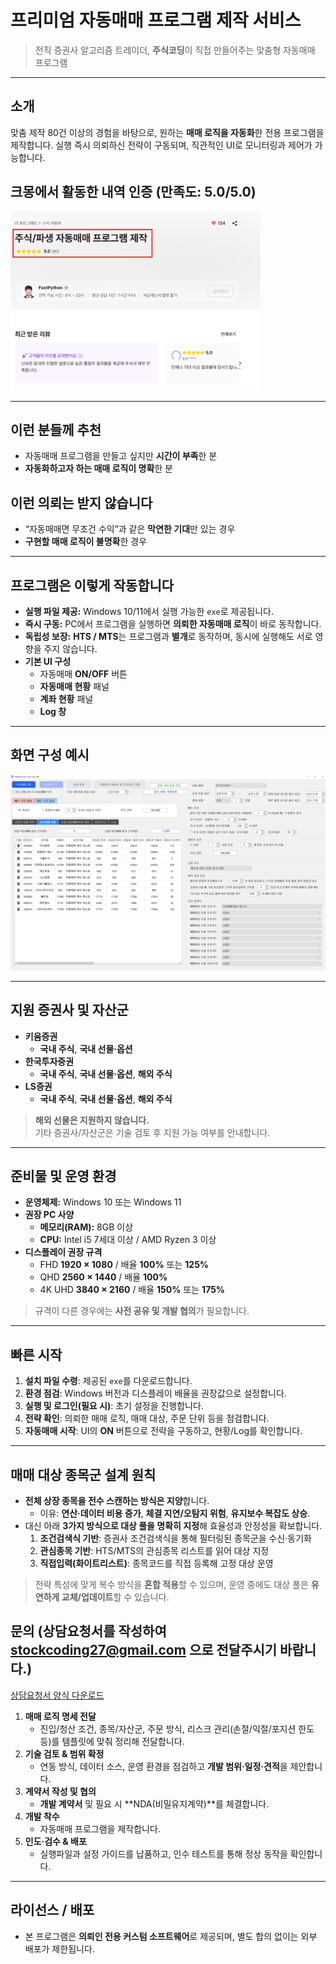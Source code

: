 # 프리미엄 자동매매 프로그램 제작 서비스

> 전직 증권사 알고리즘 트레이더, **주식코딩**이 직접 만들어주는 맞춤형 자동매매 프로그램

---

## 소개

맞춤 제작 80건 이상의 경험을 바탕으로, 원하는 **매매 로직을 자동화**한 전용 프로그램을 제작합니다. 실행 즉시 의뢰하신 전략이 구동되며, 직관적인 UI로 모니터링과 제어가 가능합니다.

## 크몽에서 활동한 내역 인증 (만족도: 5.0/5.0)
<img src="./크몽%20인증.png" alt="크몽인증" width="400">

---

## 이런 분들께 추천

- 자동매매 프로그램을 만들고 싶지만 **시간이 부족**한 분  
- **자동화하고자 하는 매매 로직이 명확**한 분

## 이런 의뢰는 받지 않습니다

- “자동매매면 무조건 수익”과 같은 **막연한 기대**만 있는 경우  
- **구현할 매매 로직이 불명확**한 경우

---

## 프로그램은 이렇게 작동합니다

- **실행 파일 제공:** Windows 10/11에서 실행 가능한 `exe`로 제공됩니다.  
- **즉시 구동:** PC에서 프로그램을 실행하면 **의뢰한 자동매매 로직**이 바로 동작합니다.  
- **독립성 보장:** **HTS / MTS**는 프로그램과 **별개**로 동작하며, 동시에 실행해도 서로 영향을 주지 않습니다.  
- **기본 UI 구성**
  - 자동매매 **ON/OFF** 버튼
  - **자동매매 현황** 패널
  - **계좌 현황** 패널
  - **Log 창**

---

## 화면 구성 예시    
<img src="./샘플 화면.PNG" alt="샘플 화면" width="600">

---

## 지원 증권사 및 자산군

- **키움증권**
  - **국내 주식**, **국내 선물·옵션**
- **한국투자증권**
  - **국내 주식**, **국내 선물·옵션**, **해외 주식**
- **LS증권**
  - **국내 주식**, **국내 선물·옵션**, **해외 주식**

> **해외 선물은 지원하지 않습니다.**  
> 기타 증권사/자산군은 기술 검토 후 지원 가능 여부를 안내합니다.

---

## 준비물 및 운영 환경

- **운영체제:** Windows 10 또는 Windows 11  
- **권장 PC 사양**
  - **메모리(RAM):** 8GB 이상  
  - **CPU:** Intel i5 7세대 이상 / AMD Ryzen 3 이상  
- **디스플레이 권장 규격**
  - FHD **1920 × 1080** / 배율 **100%** 또는 **125%**  
  - QHD **2560 × 1440** / 배율 **100%**  
  - 4K UHD **3840 × 2160** / 배율 **150%** 또는 **175%**

> 규격이 다른 경우에는 **사전 공유 및 개발 협의**가 필요합니다.

---

## 빠른 시작

1. **설치 파일 수령**: 제공된 `exe`를 다운로드합니다.  
2. **환경 점검**: Windows 버전과 디스플레이 배율을 권장값으로 설정합니다.  
3. **실행 및 로그인(필요 시)**: 초기 설정을 진행합니다.  
4. **전략 확인**: 의뢰한 매매 로직, 매매 대상, 주문 단위 등을 점검합니다.  
5. **자동매매 시작**: UI의 **ON** 버튼으로 전략을 구동하고, 현황/Log를 확인합니다.

---

## 매매 대상 종목군 설계 원칙

- **전체 상장 종목을 전수 스캔하는 방식은 지양**합니다.  
  - 이유: **연산·데이터 비용 증가**, **체결 지연/오탐지 위험**, **유지보수 복잡도 상승**.
- 대신 아래 **3가지 방식으로 대상 풀을 명확히 지정**해 효율성과 안정성을 확보합니다.
  1. **조건검색식 기반**: 증권사 조건검색식을 통해 필터링된 종목군을 수신·동기화
  2. **관심종목 기반**: HTS/MTS의 관심종목 리스트를 읽어 대상 지정
  3. **직접입력(화이트리스트)**: 종목코드를 직접 등록해 고정 대상 운영

> 전략 특성에 맞게 복수 방식을 **혼합 적용**할 수 있으며, 운영 중에도 대상 풀은 **유연하게 교체/업데이트**할 수 있습니다.

## 문의 (상담요청서를 작성하여 stockcoding27@gmail.com 으로 전달주시기 바랍니다.)

[상담요청서 양식 다운로드](./상담요청서_양식.docx)

1. **매매 로직 명세 전달**  
   - 진입/청산 조건, 종목/자산군, 주문 방식, 리스크 관리(손절/익절/포지션 한도 등)를 템플릿에 맞춰 정리해 전달합니다.
2. **기술 검토 & 범위 확정**  
   - 연동 방식, 데이터 소스, 운영 환경을 점검하고 **개발 범위·일정·견적**을 제안합니다.
3. **계약서 작성 및 협의**  
   - **개발 계약서** 및 필요 시 **NDA(비밀유지계약)**를 체결합니다.  
4. **개발 착수**  
   - 자동매매 프로그램을 제작합니다.
5. **인도·검수 & 배포**  
   - 실행파일과 설정 가이드를 납품하고, 인수 테스트를 통해 정상 동작을 확인합니다.

---

## 라이선스 / 배포

- 본 프로그램은 **의뢰인 전용 커스텀 소프트웨어**로 제공되며, 별도 합의 없이는 외부 배포가 제한됩니다.
